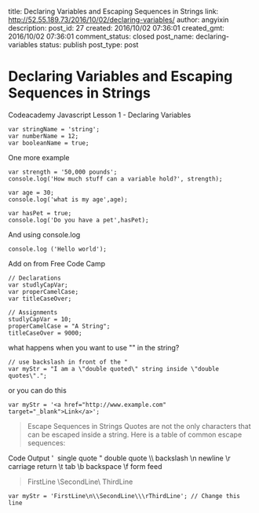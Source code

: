 title: Declaring Variables and Escaping Sequences in Strings
link: http://52.55.189.73/2016/10/02/declaring-variables/
author: angyixin
description: 
post_id: 27
created: 2016/10/02 07:36:01
created_gmt: 2016/10/02 07:36:01
comment_status: closed
post_name: declaring-variables
status: publish
post_type: post

# Declaring Variables and Escaping Sequences in Strings

Codeacademy Javascript Lesson 1 - Declaring Variables 
    
    
    var stringName = 'string';
    var numberName = 12;
    var booleanName = true;

One more example 
    
    
    var strength = '50,000 pounds';
    console.log('How much stuff can a variable hold?', strength);
    
    var age = 30;
    console.log('what is my age',age);
    
    var hasPet = true;
    console.log('Do you have a pet',hasPet);

And using console.log 
    
    
    console.log ('Hello world');

Add on from Free Code Camp 
    
    
    // Declarations
    var studlyCapVar;
    var properCamelCase;
    var titleCaseOver;
    
    // Assignments
    studlyCapVar = 10;
    properCamelCase = "A String";
    titleCaseOver = 9000;
    

what happens when you want to use "" in the string? 
    
    
    // use backslash in front of the "
    var myStr = "I am a \"double quoted\" string inside \"double quotes\".";

or you can do this 
    
    
    var myStr = '<a href="http://www.example.com" target="_blank">Link</a>';

> Escape Sequences in Strings Quotes are not the only characters that can be escaped inside a string. Here is a table of common escape sequences:

Code Output \'  single quote \" double quote \\\ backslash \n newline \r carriage return \t tab \b backspace \f form feed  

> FirstLine \SecondLine\ ThirdLine
    
    
    var myStr = 'FirstLine\n\\SecondLine\\\rThirdLine'; // Change this line